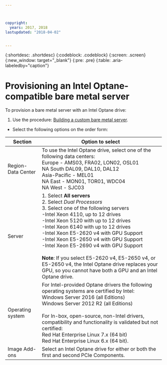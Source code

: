 ```yaml
---



copyright:
  years: 2017, 2018
lastupdated: "2018-04-02"


---
```


{:shortdesc: .shortdesc}
{:codeblock: .codeblock}
{:screen: .screen}
{:new_window: target="_blank"}
{:pre: .pre}
{:table: .aria-labeledby="caption"}

# Provisioning an Intel Optane-compatible bare metal server
To provision a bare metal server with an Intel Optane drive:
1. Use the procedure: [Building a custom bare metal server](/docs/bare-metal?topic=bare-metal-ordering-baremetal-server).
* Select the following options on the order form:

|Section|Option to select
|------|------|
|Region-Data Center|To use the Intel Optane drive, select one of the following data centers:<br>Europe - AMS03, FRA02, LON02, OSL01<br>NA South DAL09, DAL10, DAL12<br>Asia-Pacific - MEL01<br>NA East - MON01, TOR01, WDC04<br>NA West - SJC03<br>|
|Server|1. Select **All servers**<br>2. Select *Dual Processors*<br>3. Select one of the following servers<br>-Intel Xeon 4110, up to 12 drives<br>-Intel Xeon 5120  with up to 12 drives<br>-Intel Xeon 6140  with up to 12 drives<br>-Intel Xeon E5-2620 v4 with GPU Support<br>-Intel Xeon E5-2650 v4 with GPU Support<br>-Intel Xeon E5-2690 v4 with GPU Support<br><br>  **Note**: If you select E5-2620 v4, E5-2650 v4, or E5-2650 v4, the Intel Optane drive replaces your GPU, so you cannot have both a GPU and an Intel Optane drive.|
|Operating system|For Intel-provided Optane drivers the following operating systems are certified by Intel:<br>Windows Server 2016 (all Editions)<br>Windows Server 2012 R2 (all Editions)<br><br>For In-box, open-source, non-Intel drivers, compatibility and functionality is validated but not certified:<br>Red Hat Enterprise Linux 7.x (64 bit)<br>Red Hat Enterprise Linux 6.x (64 bit).
|Image Add-ons| Select an Intel Optane drive for either or both the first and second PCIe Components.|
